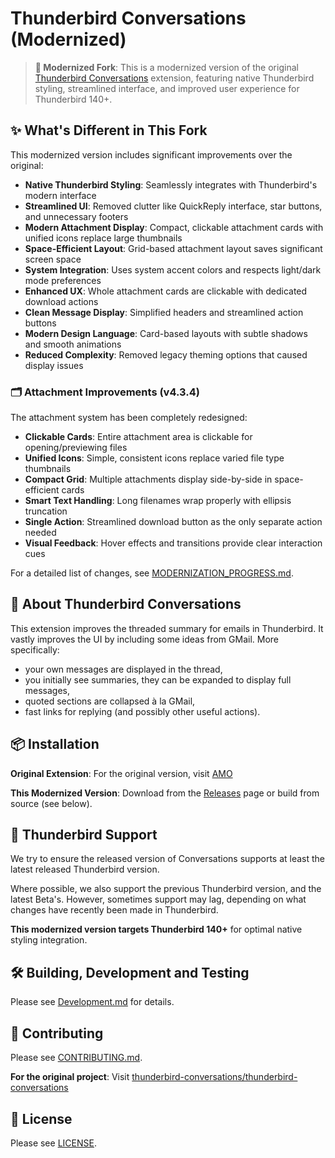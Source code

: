 # Thunderbird Conversations (Modernized)

> **🎨 Modernized Fork**: This is a modernized version of the original [Thunderbird Conversations](https://github.com/thunderbird-conversations/thunderbird-conversations) extension, featuring native Thunderbird styling, streamlined interface, and improved user experience for Thunderbird 140+.

## ✨ What's Different in This Fork

This modernized version includes significant improvements over the original:

- **Native Thunderbird Styling**: Seamlessly integrates with Thunderbird's modern interface
- **Streamlined UI**: Removed clutter like QuickReply interface, star buttons, and unnecessary footers
- **Modern Attachment Display**: Compact, clickable attachment cards with unified icons replace large thumbnails
- **Space-Efficient Layout**: Grid-based attachment layout saves significant screen space
- **System Integration**: Uses system accent colors and respects light/dark mode preferences
- **Enhanced UX**: Whole attachment cards are clickable with dedicated download actions
- **Clean Message Display**: Simplified headers and streamlined action buttons
- **Modern Design Language**: Card-based layouts with subtle shadows and smooth animations
- **Reduced Complexity**: Removed legacy theming options that caused display issues

### 🗂️ Attachment Improvements (v4.3.4)

The attachment system has been completely redesigned:

- **Clickable Cards**: Entire attachment area is clickable for opening/previewing files
- **Unified Icons**: Simple, consistent icons replace varied file type thumbnails  
- **Compact Grid**: Multiple attachments display side-by-side in space-efficient cards
- **Smart Text Handling**: Long filenames wrap properly with ellipsis truncation
- **Single Action**: Streamlined download button as the only separate action needed
- **Visual Feedback**: Hover effects and transitions provide clear interaction cues

For a detailed list of changes, see [MODERNIZATION_PROGRESS.md](docs/MODERNIZATION_PROGRESS.md).

## 📧 About Thunderbird Conversations

This extension improves the threaded summary for emails in Thunderbird. It
vastly improves the UI by including some ideas from GMail. More specifically:

- your own messages are displayed in the thread,
- you initially see summaries, they can be expanded to display full messages,
- quoted sections are collapsed à la GMail,
- fast links for replying (and possibly other useful actions).

## 📦 Installation

**Original Extension**: For the original version, visit [AMO](https://addons.thunderbird.net/thunderbird/addon/gmail-conversation-view/)

**This Modernized Version**: Download from the [Releases](https://github.com/michalmielczynski/thunderbird-conversations/releases) page or build from source (see below).

## 🔧 Thunderbird Support

We try to ensure the released version of Conversations supports at least the
latest released Thunderbird version.

Where possible, we also support the previous Thunderbird version, and the latest
Beta's. However, sometimes support may lag, depending on what changes have
recently been made in Thunderbird.

**This modernized version targets Thunderbird 140+** for optimal native styling integration.

## 🛠️ Building, Development and Testing

Please see [Development.md](docs/Development.md) for details.

## 🤝 Contributing

Please see [CONTRIBUTING.md](CONTRIBUTING.md).

**For the original project**: Visit [thunderbird-conversations/thunderbird-conversations](https://github.com/thunderbird-conversations/thunderbird-conversations)

## 📄 License

Please see [LICENSE](LICENSE).
